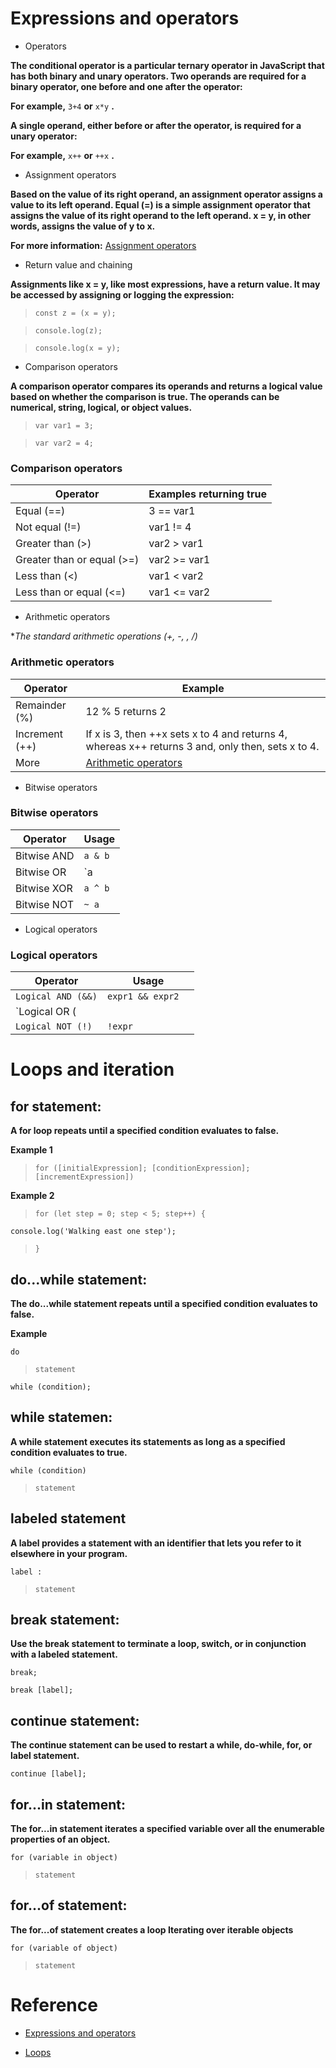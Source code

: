 # Expressions and operators

- Operators

**The conditional operator is a particular ternary operator in JavaScript that has both binary and unary operators. Two operands are required for a binary operator, one before and one after the operator:**

**For example,** `3+4` **or** `x*y` **.**

**A single operand, either before or after the operator, is required for a unary operator:**

**For example,** `x++` **or** `++x` **.**

* Assignment operators

**Based on the value of its right operand, an assignment operator assigns a value to its left operand. Equal (=) is a simple assignment operator that assigns the value of its right operand to the left operand. x = y, in other words, assigns the value of y to x.**

**For more information:** [Assignment operators](https://developer.mozilla.org/en-US/docs/Web/JavaScript/Guide/Expressions_and_Operators#assignment_operators)


* Return value and chaining

**Assignments like x = y, like most expressions, have a return value. It may be accessed by assigning or logging the expression:**

> `const z = (x = y);`

> `console.log(z);`

> `console.log(x = y);`

- Comparison operators

**A comparison operator compares its operands and returns a logical value based on whether the comparison is true. The operands can be numerical, string, logical, or object values.**

> `var var1 = 3;`

> `var var2 = 4;`

### Comparison operators

| Operator	 | Examples returning true |
| --- | ----------- |
| Equal (==) | 3 == var1 |
| Not equal (!=) | var1 != 4 |
| Greater than (>) | var2 > var1 |
| Greater than or equal (>=) | var2 >= var1 |
| Less than (<) | var1 < var2 |
| Less than or equal (<=) | var1 <= var2 |


- Arithmetic operators

**The standard arithmetic operations (+, -, *, /)**

### Arithmetic operators

| Operator	 | Example |
| ------------   | -------- |
| Remainder (%)   | 12 % 5 returns 2 |
| Increment (++)   | If x is 3, then ++x sets x to 4 and returns 4, whereas x++ returns 3 and, only then, sets x to 4. |
| More  | [Arithmetic operators](https://developer.mozilla.org/en-US/docs/Web/JavaScript/Guide/Expressions_and_Operators#arithmetic_operators) |


- Bitwise operators


### Bitwise operators

| Operator	 | Usage |
| --- | ----------- |
| Bitwise AND | `a & b`	 |
| Bitwise OR | `a | b` |
| Bitwise XOR | `a ^ b` |
| Bitwise NOT | `~ a` |


- Logical operators

### Logical operators

| Operator	 | Usage |
| --- | ----------- |
| `Logical AND (&&)` | `expr1 && expr2	`	 |
| `Logical OR (||)` | `expr1 || expr2` |
| `Logical NOT (!)` | `!expr` |


# Loops and iteration

## for statement:

**A for loop repeats until a specified condition evaluates to false.**

**Example 1**

> `for ([initialExpression]; [conditionExpression]; [incrementExpression])`

**Example 2**

> `for (let step = 0; step < 5; step++) {`

`console.log('Walking east one step');`

> `}`


## do...while statement:

**The do...while statement repeats until a specified condition evaluates to false.**



**Example**

`do`

>  `statement`

`while (condition);`

## while statemen:

**A while statement executes its statements as long as a specified condition evaluates to true.**

`while (condition)`
>  `statement`

## labeled statement

**A label provides a statement with an identifier that lets you refer to it elsewhere in your program.**

`label :`
> `statement`


## break statement:

**Use the break statement to terminate a loop, switch, or in conjunction with a labeled statement.**

`break;`

`break [label];`

## continue statement:

**The continue statement can be used to restart a while, do-while, for, or label statement.**

`continue [label];`


## for...in statement:

**The for...in statement iterates a specified variable over all the enumerable properties of an object.**

`for (variable in object)`
>  `statement`


## for...of statement:

**The for...of statement creates a loop Iterating over iterable objects**

`for (variable of object)`
>  `statement`

# Reference

+ [Expressions and operators
](https://developer.mozilla.org/en-US/docs/Web/JavaScript/Guide/Expressions_and_Operators)

+ [Loops](https://developer.mozilla.org/en-US/docs/Web/JavaScript/Guide/Loops_and_iteration)